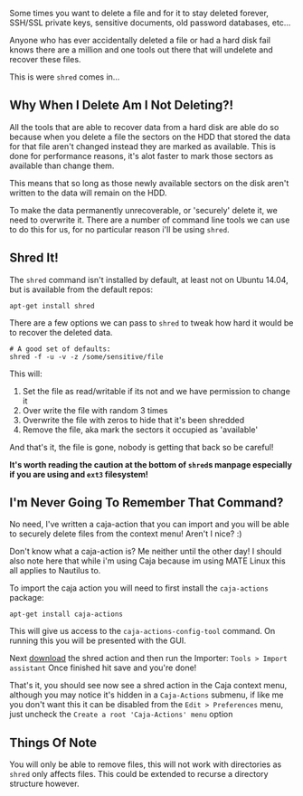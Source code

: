 Some times you want to delete a file and for it to stay deleted forever, SSH/SSL private keys, sensitive documents, old password databases, etc...

Anyone who has ever accidentally deleted a file or had a hard disk fail knows there are a million and one tools out there that will undelete and recover these files.

This is were `shred` comes in...

<!-- more -->

## Why When I Delete Am I Not Deleting?!

All the tools that are able to recover data from a hard disk are able do so because when you delete a file the sectors on the HDD that stored the data for that file aren't changed instead they are marked as available. This is done for performance reasons, it's alot faster to mark those sectors as available than change them.

This means that so long as those newly available sectors on the disk aren't written to the data will remain on the HDD.

To make the data permanently unrecoverable, or 'securely' delete it, we need to overwrite it. There are a number of command line tools we can use to do this for us, for no particular reason i'll be using `shred`.

## Shred It!

The `shred` command isn't installed by default, at least not on Ubuntu 14.04, but is available from the default repos:

```shell
apt-get install shred
```

There are a few options we can pass to `shred` to tweak how hard it would be to recover the deleted data.

```
# A good set of defaults:
shred -f -u -v -z /some/sensitive/file
```

This will:

1. Set the file as read/writable if its not and we have permission to change it
2. Over write the file with random 3 times
3. Overwrite the file with zeros to hide that it's been shredded
4. Remove the file, aka mark the sectors it occupied as 'available'

And that's it, the file is gone, nobody is getting that back so be careful!

**It's worth reading the caution at the bottom of `shred`s manpage especially if you are using and `ext3` filesystem!**

## I'm Never Going To Remember That Command?

No need, I've written a caja-action that you can import and you will be able to securely delete files from the context menu! Aren't I nice? :)

Don't know what a caja-action is? Me neither until the other day! I should also note here that while i'm using Caja because im using MATE Linux this all applies to Nautilus to.

To import the caja action you will need to first install the `caja-actions` package:

```shell
apt-get install caja-actions
```

This will give us access to the `caja-actions-config-tool` command. On running this you will be presented with the GUI.

Next [download](/documents/2015/12/20/42581e60-0ce7-4ab4-ba1d-e0b4e743c9c2.desktop) the shred action and then run the Importer: `Tools > Import assistant` Once finished hit save and you're done!

That's it, you should see now see a shred action in the Caja context menu, although you may notice it's hidden in a `Caja-Actions` submenu, if like me you don't want this it can be disabled from the `Edit > Preferences` menu, just uncheck the `Create a root 'Caja-Actions' menu` option

## Things Of Note

You will only be able to remove files, this will not work with directories as `shred` only affects files. This could be extended to recurse a directory structure however.
